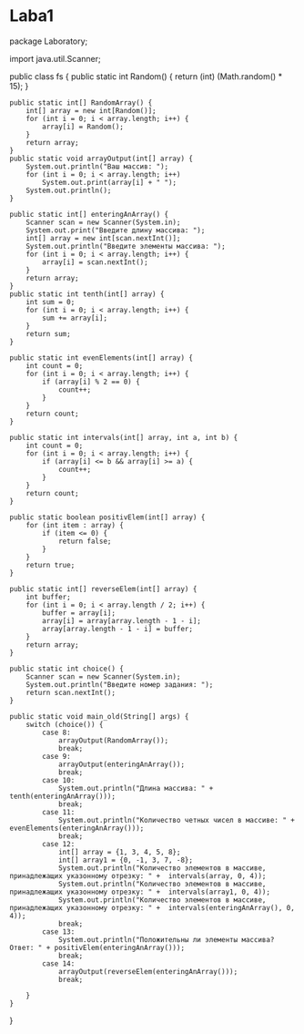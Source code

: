 # Laba1
package Laboratory;

import java.util.Scanner;

public class fs {
    public static int Random() {
        return (int) (Math.random() * 15);
    }

    public static int[] RandomArray() {
        int[] array = new int[Random()];
        for (int i = 0; i < array.length; i++) {
            array[i] = Random();
        }
        return array;
    }
    public static void arrayOutput(int[] array) {
        System.out.println("Ваш массив: ");
        for (int i = 0; i < array.length; i++)
            System.out.print(array[i] + " ");
        System.out.println();
    }

    public static int[] enteringAnArray() {
        Scanner scan = new Scanner(System.in);
        System.out.print("Введите длину массива: ");
        int[] array = new int[scan.nextInt()];
        System.out.println("Введите элементы массива: ");
        for (int i = 0; i < array.length; i++) {
            array[i] = scan.nextInt();
        }
        return array;
    }
    public static int tenth(int[] array) {
        int sum = 0;
        for (int i = 0; i < array.length; i++) {
            sum += array[i];
        }
        return sum;
    }

    public static int evenElements(int[] array) {
        int count = 0;
        for (int i = 0; i < array.length; i++) {
            if (array[i] % 2 == 0) {
                count++;
            }
        }
        return count;
    }

    public static int intervals(int[] array, int a, int b) {
        int count = 0;
        for (int i = 0; i < array.length; i++) {
            if (array[i] <= b && array[i] >= a) {
                count++;
            }
        }
        return count;
    }

    public static boolean positivElem(int[] array) {
        for (int item : array) {
            if (item <= 0) {
                return false;
            }
        }
        return true;
    }

    public static int[] reverseElem(int[] array) {
        int buffer;
        for (int i = 0; i < array.length / 2; i++) {
            buffer = array[i];
            array[i] = array[array.length - 1 - i];
            array[array.length - 1 - i] = buffer;
        }
        return array;
    }

    public static int choice() {
        Scanner scan = new Scanner(System.in);
        System.out.println("Введите номер задания: ");
        return scan.nextInt();
    }

    public static void main_old(String[] args) {
        switch (choice()) {
            case 8:
                arrayOutput(RandomArray());
                break;
            case 9:
                arrayOutput(enteringAnArray());
                break;
            case 10:
                System.out.println("Длина массива: " + tenth(enteringAnArray()));
                break;
            case 11:
                System.out.println("Количество четных чисел в массиве: " +  evenElements(enteringAnArray()));
                break;
            case 12:
                int[] array = {1, 3, 4, 5, 8};
                int[] array1 = {0, -1, 3, 7, -8};
                System.out.println("Количество элементов в массиве, принадлежащих указонному отрезку: " +  intervals(array, 0, 4));
                System.out.println("Количество элементов в массиве, принадлежащих указонному отрезку: " +  intervals(array1, 0, 4));
                System.out.println("Количество элементов в массиве, принадлежащих указонному отрезку: " +  intervals(enteringAnArray(), 0, 4));
                break;
            case 13:
                System.out.println("Положительны ли элементы массива? Ответ: " + positivElem(enteringAnArray()));
                break;
            case 14:
                arrayOutput(reverseElem(enteringAnArray()));
                break;

        }
    }
}
